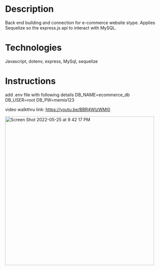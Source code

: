 # Description 
Back end building and connection for e-commerce website stype. Applies Sequelize so the express.js api to interact with MySQL. 

# Technologies 
Javascript, dotenv, express, MySql, sequelize 

# Instructions 
add .env file with following details 
DB_NAME=ecommerce_db
DB_USER=root 
DB_PW=memis123

video walkthru link: https://youtu.be/BBR4WlzWMI0







<img width="485" alt="Screen Shot 2022-05-25 at 9 42 17 PM" src="https://user-images.githubusercontent.com/92823953/170404693-8d2b29d3-2a06-4661-b4b2-dc7961b4bfb4.png">
